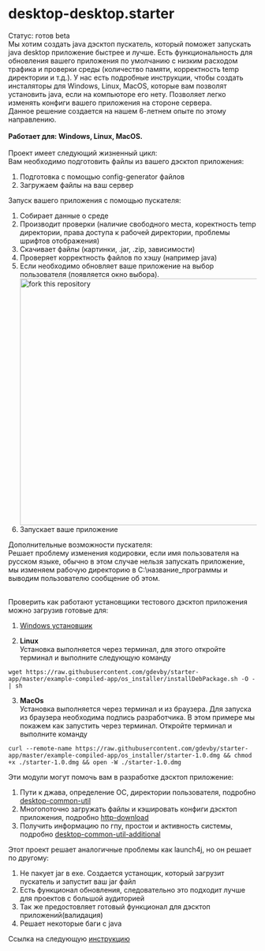 # desktop-desktop.starter
Статус: готов beta<br>
Мы хотим создать java дэсктоп пускатель, который поможет запускать java desktop приложение быстрее и лучше. Есть функциональность для обновления вашего приложения по умолчанию с низким расходом трафика и проверки среды (количество памяти, корректность temp директории и т.д.). У нас есть подробные инструкции, чтобы создать инсталяторы для  Windows, Linux, MacOS, которые вам позволят установить java, если на компьюторе его нету. Позволяет легко изменять конфиги вашего приложения на стороне сервера. <br>
Данное решение создается на нашем 6-летнем опыте по этому направлению.
<br><br>
<b>Работает для: Windows, Linux, MacOS.</b>
<br><br>
Проект имеет следующий жизненный цикл:<br>
Вам необходимо подготовить файлы из вашего дэсктоп приложения:
<ol>
<li>Подготовка с помощью config-generator файлов</li>
<li>Загружаем файлы на ваш сервер</li>
</ol>
Запуск вашего приложения с помощью пускателя:
<ol>
  <li>Собирает данные о среде</li>
  <li>Производит проверки (наличие свободного места, коректность temp директории, права доступа к рабочей директории, проблемы шрифтов отображения)</li>
  <li>Скачивает файлы (картинки, .jar, .zip, зависимости)</li>
  <li>Проверяет корректность файлов по хэшу (например java)</li>
  <li>Если необходимо обновляет ваше приложение на выбор пользователя (появляется окно выбора). </li>
<img align="middle" width="500" src="https://user-images.githubusercontent.com/48221408/155071002-1ffdd120-b8f0-4865-8401-75ccf3440cc2.jpg" alt="fork this repository" />
  <li>Запускает ваше приложение</li>
</ol>
Дополнительные возможности пускателя:<br>
 Решает проблему изменения кодировки, если имя пользователя на русском языке, обычно в этом случае нельзя запускать приложение, мы изменяем рабочую директорию в С:\название_программы и выводим пользователю сообщение об этом.<br>
<br>

Проверить как работают установщики тестового дэсктоп приложения можно загрузив готовые для:<br>
1) [Windows установшик](https://github.com/gdevby/starter-app/raw/master/example-compiled-app/os_installer/StarterInstaller.exe)

2) **Linux**<br>
Установка выполняется через терминал, для этого откройте терминал и выполните следующую команду 
```
wget https://raw.githubusercontent.com/gdevby/starter-app/master/example-compiled-app/os_installer/installDebPackage.sh -O - | sh
```
3) **MacOs**<br>
Установка выполняется через терминал и из браузера. Для запуска из браузера необходима подпись разработчика. В этом примере мы покажем как запустить через терминал. Откройте терминал и выполните команду
```
curl --remote-name https://raw.githubusercontent.com/gdevby/starter-app/master/example-compiled-app/os_installer/starter-1.0.dmg && chmod +x ./starter-1.0.dmg && open -W ./starter-1.0.dmg 
```

Эти модули могут помочь вам в разработке дэсктоп приложение:
1) Пути к джава, определение ОС, директории пользователя, подробно [desktop-common-util]()
2) Многопоточно загружать файлы и кэшировать конфиги дэсктоп приложения, подробно [http-download](https://github.com/gdevby/starter4j/blob/master/http-download/README.md)
3) Получить информацию по гпу, простои и активность системы, подробно [desktop-common-util-additional]()

Этот проект решает аналогичные проблемы как launch4j, но он решает по другому: 
1) Не пакует jar в exe. Создается устанощик, который загрузит пускатель и запустит ваш jar файл
2) Есть функционал обновления, следовательно это подходит лучше для проектов с большой аудиторией
3) Так же предостовляет готовый функционал для дэсктоп приложений(валидация)
4) Решает некоторые баги с java 

Ссылка на следующую [инструкцию](https://github.com/gdevby/starter4j/wiki/%D0%A1%D0%BE%D0%B7%D0%B4%D0%B0%D0%BD%D0%B8%D0%B5-%D1%84%D0%B0%D0%B9%D0%BB-%D0%BA%D0%BE%D0%BD%D1%84%D0%B8%D0%B3%D1%83%D1%80%D0%B0%D1%86%D0%B8%D0%B8)


